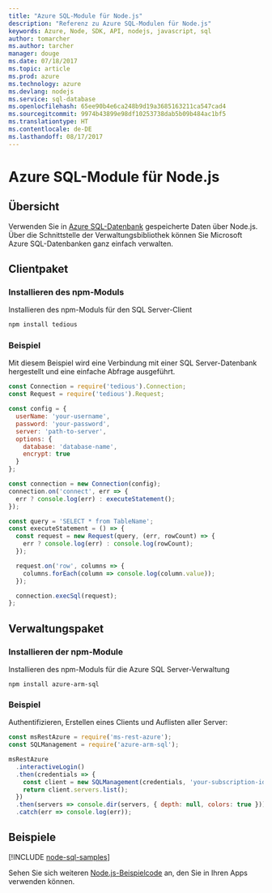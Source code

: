```yaml
---
title: "Azure SQL-Module für Node.js"
description: "Referenz zu Azure SQL-Modulen für Node.js"
keywords: Azure, Node, SDK, API, nodejs, javascript, sql
author: tomarcher
ms.author: tarcher
manager: douge
ms.date: 07/18/2017
ms.topic: article
ms.prod: azure
ms.technology: azure
ms.devlang: nodejs
ms.service: sql-database
ms.openlocfilehash: 65ee90b4e6ca248b9d19a3685163211ca547cad4
ms.sourcegitcommit: 9974b43899e98df10253738dab5b09b484ac1bf5
ms.translationtype: HT
ms.contentlocale: de-DE
ms.lasthandoff: 08/17/2017
---
```

# <a name="azure-sql-modules-for-nodejs"></a>Azure SQL-Module für Node.js

## <a name="overview"></a>Übersicht

Verwenden Sie in [Azure SQL-Datenbank](https://docs.microsoft.com/azure/sql-database/sql-database-technical-overview) gespeicherte Daten über Node.js.
Über die Schnittstelle der Verwaltungsbibliothek können Sie Microsoft Azure SQL-Datenbanken ganz einfach verwalten.

## <a name="client-package"></a>Clientpaket

### <a name="install-the-npm-module"></a>Installieren des npm-Moduls

Installieren des npm-Moduls für den SQL Server-Client

```bash
npm install tedious
```

### <a name="example"></a>Beispiel

Mit diesem Beispiel wird eine Verbindung mit einer SQL Server-Datenbank hergestellt und eine einfache Abfrage ausgeführt.

```javascript
const Connection = require('tedious').Connection;
const Request = require('tedious').Request;

const config = {
  userName: 'your-username',
  password: 'your-password',
  server: 'path-to-server',
  options: {
    database: 'database-name',
    encrypt: true
  }
};

const connection = new Connection(config);
connection.on('connect', err => {
  err ? console.log(err) : executeStatement();
});

const query = 'SELECT * from TableName';
const executeStatement = () => {
  const request = new Request(query, (err, rowCount) => {
    err ? console.log(err) : console.log(rowCount);
  });

  request.on('row', columns => {
    columns.forEach(column => console.log(column.value));
  });

  connection.execSql(request);
};
```

## <a name="management-package"></a>Verwaltungspaket

### <a name="install-npm-modules"></a>Installieren der npm-Module

Installieren des npm-Moduls für die Azure SQL Server-Verwaltung

```
npm install azure-arm-sql
```   

### <a name="example"></a>Beispiel

Authentifizieren, Erstellen eines Clients und Auflisten aller Server:

```javascript
const msRestAzure = require('ms-rest-azure');
const SQLManagement = require('azure-arm-sql');

msRestAzure
  .interactiveLogin()
  .then(credentials => {
    const client = new SQLManagement(credentials, 'your-subscription-id');
    return client.servers.list();
  })
  .then(servers => console.dir(servers, { depth: null, colors: true }))
  .catch(err => console.log(err));
```

## <a name="samples"></a>Beispiele

[!INCLUDE [node-sql-samples](../docs-ref-conceptual/includes/sql-samples.md)]

Sehen Sie sich weiteren [Node.js-Beispielcode](https://azure.microsoft.com/resources/samples/?platform=nodejs) an, den Sie in Ihren Apps verwenden können.
